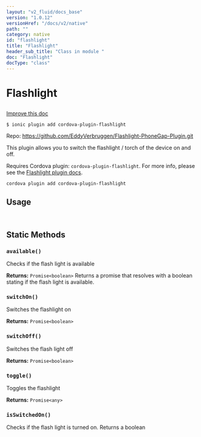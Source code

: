 ```yaml
---
layout: "v2_fluid/docs_base"
version: "1.0.12"
versionHref: "/docs/v2/native"
path: ""
category: native
id: "flashlight"
title: "Flashlight"
header_sub_title: "Class in module "
doc: "Flashlight"
docType: "class"
---
```









<h1 class="api-title">


Flashlight






</h1>

<a class="improve-v2-docs" href='http://github.com/driftyco/ionic-native/edit/master/src/plugins/flashlight.ts#L0'>
Improve this doc
</a>





<!-- decorators -->

<pre><code>$ ionic plugin add cordova-plugin-flashlight</code></pre>
<p>Repo:
<a href="https://github.com/EddyVerbruggen/Flashlight-PhoneGap-Plugin.git">
https://github.com/EddyVerbruggen/Flashlight-PhoneGap-Plugin.git
</a>
</p>

<!-- description -->

<p>This plugin allows you to switch the flashlight / torch of the device on and off.</p>
<p>Requires Cordova plugin: <code>cordova-plugin-flashlight</code>. For more info, please see the <a href="https://github.com/EddyVerbruggen/Flashlight-PhoneGap-Plugin">Flashlight plugin docs</a>.</p>
<pre><code class="lang-shell">cordova plugin add cordova-plugin-flashlight
</code></pre>

<!-- @usage tag -->

<h2>Usage</h2>

<pre><code class="lang-js">
</code></pre>




<!-- @property tags -->
<h2>Static Methods</h2>
<div id="available"></div>
<h3><code>available()</code>
  
</h3>

Checks if the flash light is available






<div class="return-value" markdown="1">
<i class="icon ion-arrow-return-left"></i>
<b>Returns:</b> 
  <code>Promise&lt;boolean&gt;</code> Returns a promise that resolves with a boolean stating if the flash light is available.
</div>



<div id="switchOn"></div>
<h3><code>switchOn()</code>
  
</h3>

Switches the flashlight on






<div class="return-value" markdown="1">
<i class="icon ion-arrow-return-left"></i>
<b>Returns:</b> 
  <code>Promise&lt;boolean&gt;</code> 
</div>



<div id="switchOff"></div>
<h3><code>switchOff()</code>
  
</h3>

Switches the flash light off






<div class="return-value" markdown="1">
<i class="icon ion-arrow-return-left"></i>
<b>Returns:</b> 
  <code>Promise&lt;boolean&gt;</code> 
</div>



<div id="toggle"></div>
<h3><code>toggle()</code>
  
</h3>

Toggles the flashlight






<div class="return-value" markdown="1">
<i class="icon ion-arrow-return-left"></i>
<b>Returns:</b> 
  <code>Promise&lt;any&gt;</code> 
</div>



<div id="isSwitchedOn"></div>
<h3><code>isSwitchedOn()</code>
  
</h3>

Checks if the flash light is turned on.
Returns a boolean











<!-- methods on the class --><!-- related link --><!-- end content block -->


<!-- end body block -->

